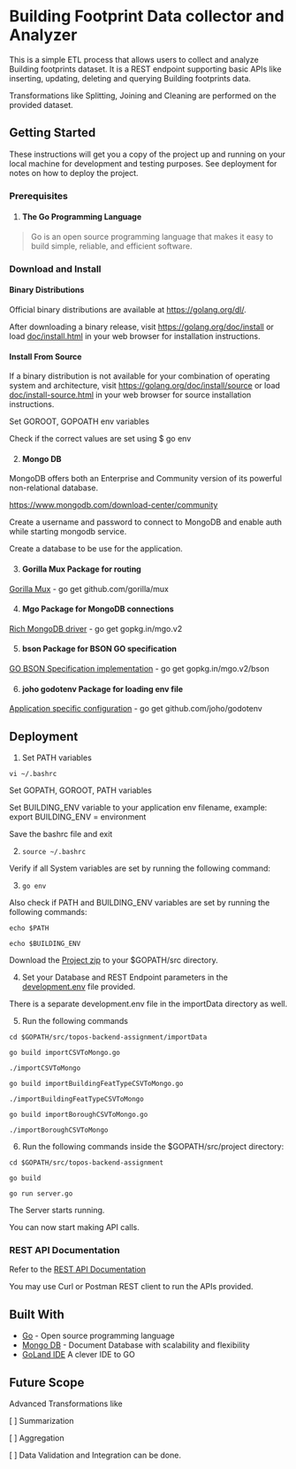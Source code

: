 # Building Footprint Data collector and Analyzer

This is a simple ETL process that allows users to collect and analyze Building footprints dataset. It is a REST endpoint supporting basic APIs like inserting, updating, deleting and querying Building footprints data.

Transformations like Splitting, Joining and Cleaning are performed on the provided dataset.

## Getting Started

These instructions will get you a copy of the project up and running on your local machine for development and testing purposes. See deployment for notes on how to deploy the project.

### Prerequisites

1. #### The Go Programming Language

> Go is an open source programming language that makes it easy to build simple,
reliable, and efficient software.

### Download and Install

#### Binary Distributions

Official binary distributions are available at https://golang.org/dl/.

After downloading a binary release, visit https://golang.org/doc/install
or load [doc/install.html](./doc/install.html) in your web browser for installation
instructions.

#### Install From Source

If a binary distribution is not available for your combination of
operating system and architecture, visit
https://golang.org/doc/install/source or load [doc/install-source.html](./doc/install-source.html)
in your web browser for source installation instructions.

Set GOROOT, GOPOATH env variables

Check if the correct values are set using
$ go env

2. #### Mongo DB

MongoDB offers both an Enterprise and Community version of its powerful non-relational database. 

https://www.mongodb.com/download-center/community

Create a username and password to connect to MongoDB and enable auth while starting mongodb service.

Create a database to be use for the application.

3. #### Gorilla Mux Package for routing

[Gorilla Mux](https://github.com/gorilla/mux) - go get github.com/gorilla/mux

4. #### Mgo Package for MongoDB connections

[Rich MongoDB driver](https://gopkg.in/mgo.v2) - go get gopkg.in/mgo.v2

5. #### bson Package for BSON GO specification

[GO BSON Specification implementation](https://gopkg.in/mgo.v2/bson) - go get gopkg.in/mgo.v2/bson

6. #### joho godotenv Package for loading env file

[Application specific configuration](https://github.com/joho/godotenv) - go get github.com/joho/godotenv

## Deployment

1. Set PATH variables

``vi ~/.bashrc``

Set GOPATH, GOROOT, PATH variables

Set BUILDING_ENV variable to your application env filename, example: export BUILDING_ENV = environment

Save the bashrc file and exit

2. ``source ~/.bashrc``

Verify if all System variables are set by running the following command:

3. ``go env``

Also check if PATH and BUILDING_ENV variables are set by running the following commands:

``echo $PATH``

``echo $BUILDING_ENV``

Download the [Project zip](https://github.com/madhushripatil/topos-backend-assignment/archive/master.zip) to your $GOPATH/src directory.

4. Set your Database and REST Endpoint parameters in the [development.env](https://github.com/madhushripatil/topos-backend-assignment/blob/master/development.env) file provided.

There is a separate development.env file in the importData directory as well.

5. Run the following commands

``cd $GOPATH/src/topos-backend-assignment/importData``

``go build importCSVToMongo.go``

``./importCSVToMongo``

``go build importBuildingFeatTypeCSVToMongo.go``

``./importBuildingFeatTypeCSVToMongo``

``go build importBoroughCSVToMongo.go``

``./importBoroughCSVToMongo``

6. Run the following commands inside the $GOPATH/src/project directory:

``cd $GOPATH/src/topos-backend-assignment``

``go build``

``go run server.go``

The Server starts running.

You can now start making API calls.

### REST API Documentation

Refer to the [REST API Documentation](https://documenter.getpostman.com/view/2410794/S1EH21eE)

You may use Curl or Postman REST client to run the APIs provided.

## Built With

* [Go](https://golang.org/) - Open source programming language
* [Mongo DB](https://www.mongodb.com/what-is-mongodb) - Document Database with scalability and flexibility
* [GoLand IDE](https://www.jetbrains.com/go/?utm_expid=.qV9Irwa4SS-xPJHMhpNehw.0&utm_referrer=) A clever IDE to GO

## Future Scope

Advanced Transformations like 

[ ] Summarization

[ ] Aggregation

[ ] Data Validation and Integration can be done.
